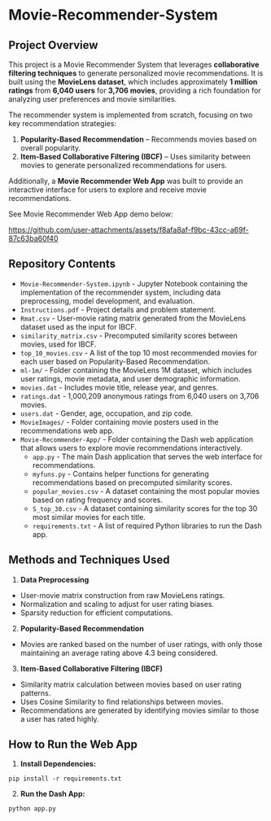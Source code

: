# Movie-Recommender-System

## Project Overview

This project is a Movie Recommender System that leverages **collaborative filtering techniques** to generate personalized movie recommendations. It is built using the **MovieLens dataset**, which includes approximately **1 million ratings** from **6,040 users** for **3,706 movies**, providing a rich foundation for analyzing user preferences and movie similarities.

The recommender system is implemented from scratch, focusing on two key recommendation strategies:
1. **Popularity-Based Recommendation** – Recommends movies based on overall popularity.
2. **Item-Based Collaborative Filtering (IBCF)** – Uses similarity between movies to generate personalized recommendations for users.

Additionally, a **Movie Recommender Web App** was built to provide an interactive interface for users to explore and receive movie recommendations.

See Movie Recommender Web App demo below:

https://github.com/user-attachments/assets/f8afa8af-f9bc-43cc-a69f-87c63ba60f40


## Repository Contents

* `Movie-Recommender-System.ipynb` - Jupyter Notebook containing the implementation of the recommender system, including data preprocessing, model development, and evaluation.
* `Instructions.pdf` - Project details and problem statement.
* `Rmat.csv` - User-movie rating matrix generated from the MovieLens dataset used as the input for IBCF.
* `similarity_matrix.csv` - Precomputed similarity scores between movies, used for IBCF.
* `top_10_movies.csv` - A list of the top 10 most recommended movies for each user based on Popularity-Based Recommendation.
* `ml-1m/` - Folder containing the MovieLens 1M dataset, which includes user ratings, movie metadata, and user demographic information.
 * `movies.dat` - Includes movie title, release year, and genres.
 * `ratings.dat` - 1,000,209 anonymous ratings from 6,040 users on 3,706 movies.
 * `users.dat` -  Gender, age, occupation, and zip code.
* `MovieImages/` - Folder containing movie posters used in the recommendations web app.
* `Movie-Recommender-App/` - Folder containing the Dash web application that allows users to explore movie recommendations interactively.
  * `app.py` - The main Dash application that serves the web interface for recommendations.
  * `myfuns.py` - Contains helper functions for generating recommendations based on precomputed similarity scores.
  * `popular_movies.csv` - A dataset containing the most popular movies based on rating frequency and scores.
  * `S_top_30.csv` - A dataset containing similarity scores for the top 30 most similar movies for each title.
  * `requirements.txt` - A list of required Python libraries to run the Dash app.

## Methods and Techniques Used

1. **Data Preprocessing**
* User-movie matrix construction from raw MovieLens ratings.
* Normalization and scaling to adjust for user rating biases.
* Sparsity reduction for efficient computations.

2. **Popularity-Based Recommendation**
* Movies are ranked based on the number of user ratings, with only those maintaining an average rating above 4.3 being considered.

3. **Item-Based Collaborative Filtering (IBCF)**
* Similarity matrix calculation between movies based on user rating patterns.
* Uses Cosine Similarity to find relationships between movies.
* Recommendations are generated by identifying movies similar to those a user has rated highly.

## How to Run the Web App

1. **Install Dependencies:**
   
`pip install -r requirements.txt`

2. **Run the Dash App:**
   
`python app.py`
